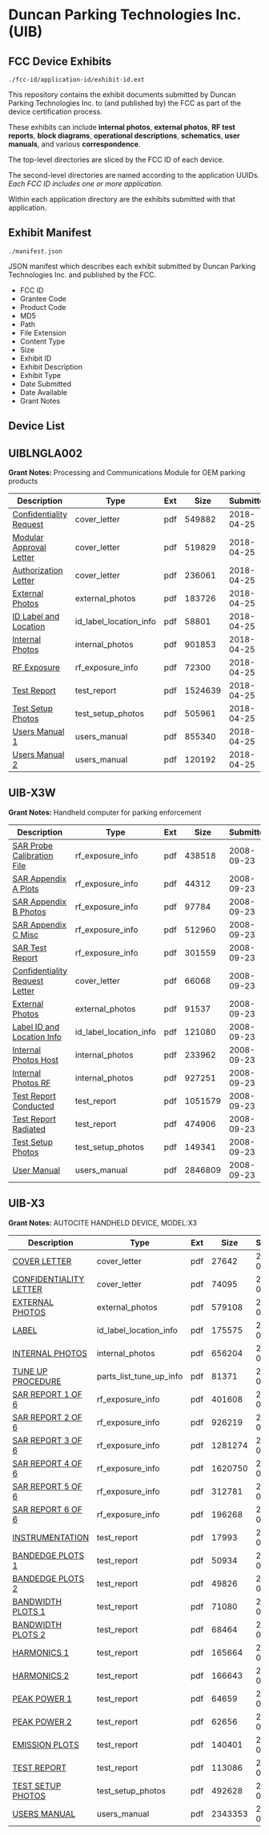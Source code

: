 # Duncan Parking Technologies Inc. (UIB)
## FCC Device Exhibits

```
./fcc-id/application-id/exhibit-id.ext
```

This repository contains the exhibit documents submitted by Duncan Parking Technologies Inc. to (and published by) the FCC as part of the device certification process.

These exhibits can include **internal photos**, **external photos**, **RF test reports**, **block diagrams**, **operational descriptions**, **schematics**, **user manuals**, and various **correspondence**.

The top-level directories are sliced by the FCC ID of each device.

The second-level directories are named according to the application UUIDs. *Each FCC ID includes one or more application.*

Within each application directory are the exhibits submitted with that application. 

## Exhibit Manifest

```
./manifest.json
```

JSON manifest which describes each exhibit submitted by Duncan Parking Technologies Inc. and published by the FCC.

- FCC ID
- Grantee Code
- Product Code
- MD5
- Path
- File Extension
- Content Type
- Size
- Exhibit ID
- Exhibit Description
- Exhibit Type
- Date Submitted
- Date Available
- Grant Notes

## Device List
## UIBLNGLA002
**Grant Notes:** Processing and Communications Module for OEM parking products

| Description | Type | Ext | Size | Submitted | Available |
| ----------- | ---- | --- | ---- | --------- | --------- |
| [Confidentiality Request](UIBLNGLA002/1e65828f3df46172e41070421d0be532/3829501.pdf) | cover_letter | pdf | 549882 | 2018-04-25 | 2018-05-03 |
| [Modular Approval Letter](UIBLNGLA002/1e65828f3df46172e41070421d0be532/3829502.pdf) | cover_letter | pdf | 519829 | 2018-04-25 | 2018-05-03 |
| [Authorization Letter](UIBLNGLA002/1e65828f3df46172e41070421d0be532/3829503.pdf) | cover_letter | pdf | 236061 | 2018-04-25 | 2018-05-03 |
| [External Photos](UIBLNGLA002/1e65828f3df46172e41070421d0be532/3829504.pdf) | external_photos | pdf | 183726 | 2018-04-25 | 2018-05-03 |
| [ID Label and Location](UIBLNGLA002/1e65828f3df46172e41070421d0be532/3829505.pdf) | id_label_location_info | pdf | 58801 | 2018-04-25 | 2018-05-03 |
| [Internal Photos](UIBLNGLA002/1e65828f3df46172e41070421d0be532/3829506.pdf) | internal_photos | pdf | 901853 | 2018-04-25 | 2018-05-03 |
| [RF Exposure](UIBLNGLA002/1e65828f3df46172e41070421d0be532/3829797.pdf) | rf_exposure_info | pdf | 72300 | 2018-04-25 | 2018-05-03 |
| [Test Report](UIBLNGLA002/1e65828f3df46172e41070421d0be532/3829511.pdf) | test_report | pdf | 1524639 | 2018-04-25 | 2018-05-03 |
| [Test Setup Photos](UIBLNGLA002/1e65828f3df46172e41070421d0be532/3829512.pdf) | test_setup_photos | pdf | 505961 | 2018-04-25 | 2018-05-03 |
| [Users Manual 1](UIBLNGLA002/1e65828f3df46172e41070421d0be532/3829513.pdf) | users_manual | pdf | 855340 | 2018-04-25 | 2018-05-03 |
| [Users Manual 2](UIBLNGLA002/1e65828f3df46172e41070421d0be532/3829514.pdf) | users_manual | pdf | 120192 | 2018-04-25 | 2018-05-03 |
## UIB-X3W
**Grant Notes:** Handheld computer for parking enforcement

| Description | Type | Ext | Size | Submitted | Available |
| ----------- | ---- | --- | ---- | --------- | --------- |
| [SAR Probe Calibration File](UIB-X3W/bd271267ee7e6fbcf9f7d132e407cd97/921980.pdf) | rf_exposure_info | pdf | 438518 | 2008-09-23 | 2008-09-23 |
| [SAR Appendix A Plots](UIB-X3W/bd271267ee7e6fbcf9f7d132e407cd97/1005045.pdf) | rf_exposure_info | pdf | 44312 | 2008-09-23 | 2008-09-23 |
| [SAR Appendix B Photos](UIB-X3W/bd271267ee7e6fbcf9f7d132e407cd97/1005046.pdf) | rf_exposure_info | pdf | 97784 | 2008-09-23 | 2008-09-23 |
| [SAR Appendix C Misc](UIB-X3W/bd271267ee7e6fbcf9f7d132e407cd97/1005047.pdf) | rf_exposure_info | pdf | 512960 | 2008-09-23 | 2008-09-23 |
| [SAR Test Report](UIB-X3W/bd271267ee7e6fbcf9f7d132e407cd97/1005049.pdf) | rf_exposure_info | pdf | 301559 | 2008-09-23 | 2008-09-23 |
| [Confidentiality Request Letter](UIB-X3W/bd271267ee7e6fbcf9f7d132e407cd97/1005036.pdf) | cover_letter | pdf | 66068 | 2008-09-23 | 2008-09-23 |
| [External Photos](UIB-X3W/bd271267ee7e6fbcf9f7d132e407cd97/1005037.pdf) | external_photos | pdf | 91537 | 2008-09-23 | 2008-09-23 |
| [Label ID and Location Info](UIB-X3W/bd271267ee7e6fbcf9f7d132e407cd97/1005040.pdf) | id_label_location_info | pdf | 121080 | 2008-09-23 | 2008-09-23 |
| [Internal Photos Host](UIB-X3W/bd271267ee7e6fbcf9f7d132e407cd97/1005038.pdf) | internal_photos | pdf | 233962 | 2008-09-23 | 2008-09-23 |
| [Internal Photos RF](UIB-X3W/bd271267ee7e6fbcf9f7d132e407cd97/1005039.pdf) | internal_photos | pdf | 927251 | 2008-09-23 | 2008-09-23 |
| [Test Report Conducted](UIB-X3W/bd271267ee7e6fbcf9f7d132e407cd97/993601.pdf) | test_report | pdf | 1051579 | 2008-09-23 | 2008-09-23 |
| [Test Report Radiated](UIB-X3W/bd271267ee7e6fbcf9f7d132e407cd97/1005053.pdf) | test_report | pdf | 474906 | 2008-09-23 | 2008-09-23 |
| [Test Setup Photos](UIB-X3W/bd271267ee7e6fbcf9f7d132e407cd97/1005054.pdf) | test_setup_photos | pdf | 149341 | 2008-09-23 | 2008-09-23 |
| [User Manual](UIB-X3W/bd271267ee7e6fbcf9f7d132e407cd97/1005056.pdf) | users_manual | pdf | 2846809 | 2008-09-23 | 2008-09-23 |
## UIB-X3
**Grant Notes:** AUTOCITE HANDHELD DEVICE, MODEL:X3

| Description | Type | Ext | Size | Submitted | Available |
| ----------- | ---- | --- | ---- | --------- | --------- |
| [COVER LETTER](UIB-X3/b4984910b1298805145420d4330cc9c2/701569.pdf) | cover_letter | pdf | 27642 | 2006-09-06 | 2006-09-06 |
| [CONFIDENTIALITY LETTER](UIB-X3/b4984910b1298805145420d4330cc9c2/701570.pdf) | cover_letter | pdf | 74095 | 2006-09-06 | 2006-09-06 |
| [EXTERNAL PHOTOS](UIB-X3/b4984910b1298805145420d4330cc9c2/701555.pdf) | external_photos | pdf | 579108 | 2006-09-06 | 2006-09-06 |
| [LABEL](UIB-X3/b4984910b1298805145420d4330cc9c2/701558.pdf) | id_label_location_info | pdf | 175575 | 2006-09-06 | 2006-09-06 |
| [INTERNAL PHOTOS](UIB-X3/b4984910b1298805145420d4330cc9c2/701557.pdf) | internal_photos | pdf | 656204 | 2006-09-06 | 2006-09-06 |
| [TUNE UP PROCEDURE](UIB-X3/b4984910b1298805145420d4330cc9c2/701572.pdf) | parts_list_tune_up_info | pdf | 81371 | 2006-09-06 | 2006-09-06 |
| [SAR REPORT 1 OF 6](UIB-X3/b4984910b1298805145420d4330cc9c2/701586.pdf) | rf_exposure_info | pdf | 401608 | 2006-09-06 | 2006-09-06 |
| [SAR REPORT 2 OF 6](UIB-X3/b4984910b1298805145420d4330cc9c2/701587.pdf) | rf_exposure_info | pdf | 926219 | 2006-09-06 | 2006-09-06 |
| [SAR REPORT 3 OF 6](UIB-X3/b4984910b1298805145420d4330cc9c2/701588.pdf) | rf_exposure_info | pdf | 1281274 | 2006-09-06 | 2006-09-06 |
| [SAR REPORT 4 OF 6](UIB-X3/b4984910b1298805145420d4330cc9c2/701589.pdf) | rf_exposure_info | pdf | 1620750 | 2006-09-06 | 2006-09-06 |
| [SAR REPORT 5 OF 6](UIB-X3/b4984910b1298805145420d4330cc9c2/595953.pdf) | rf_exposure_info | pdf | 312781 | 2006-09-06 | 2006-09-06 |
| [SAR REPORT 6 OF 6](UIB-X3/b4984910b1298805145420d4330cc9c2/519013.pdf) | rf_exposure_info | pdf | 196268 | 2006-09-06 | 2006-09-06 |
| [INSTRUMENTATION](UIB-X3/b4984910b1298805145420d4330cc9c2/701554.pdf) | test_report | pdf | 17993 | 2006-09-06 | 2006-09-06 |
| [BANDEDGE PLOTS 1](UIB-X3/b4984910b1298805145420d4330cc9c2/701560.pdf) | test_report | pdf | 50934 | 2006-09-06 | 2006-09-06 |
| [BANDEDGE PLOTS 2](UIB-X3/b4984910b1298805145420d4330cc9c2/701561.pdf) | test_report | pdf | 49826 | 2006-09-06 | 2006-09-06 |
| [BANDWIDTH PLOTS 1](UIB-X3/b4984910b1298805145420d4330cc9c2/701562.pdf) | test_report | pdf | 71080 | 2006-09-06 | 2006-09-06 |
| [BANDWIDTH PLOTS 2](UIB-X3/b4984910b1298805145420d4330cc9c2/701563.pdf) | test_report | pdf | 68464 | 2006-09-06 | 2006-09-06 |
| [HARMONICS 1](UIB-X3/b4984910b1298805145420d4330cc9c2/701564.pdf) | test_report | pdf | 165664 | 2006-09-06 | 2006-09-06 |
| [HARMONICS 2](UIB-X3/b4984910b1298805145420d4330cc9c2/701565.pdf) | test_report | pdf | 166643 | 2006-09-06 | 2006-09-06 |
| [PEAK POWER 1](UIB-X3/b4984910b1298805145420d4330cc9c2/701566.pdf) | test_report | pdf | 64659 | 2006-09-06 | 2006-09-06 |
| [PEAK POWER 2](UIB-X3/b4984910b1298805145420d4330cc9c2/701567.pdf) | test_report | pdf | 62656 | 2006-09-06 | 2006-09-06 |
| [EMISSION PLOTS](UIB-X3/b4984910b1298805145420d4330cc9c2/701568.pdf) | test_report | pdf | 140401 | 2006-09-06 | 2006-09-06 |
| [TEST REPORT](UIB-X3/b4984910b1298805145420d4330cc9c2/701571.pdf) | test_report | pdf | 113086 | 2006-09-06 | 2006-09-06 |
| [TEST SETUP PHOTOS](UIB-X3/b4984910b1298805145420d4330cc9c2/701556.pdf) | test_setup_photos | pdf | 492628 | 2006-09-06 | 2006-09-06 |
| [USERS MANUAL](UIB-X3/b4984910b1298805145420d4330cc9c2/701559.pdf) | users_manual | pdf | 2343353 | 2006-09-06 | 2006-09-06 |
